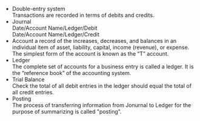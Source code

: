- Double-entry system  
  Transactions are recorded in terms of debits and credits.
- Journal  
  Date/Account Name/Ledger/Debit  
  Date/Account Name/Ledger/Credit  
- Account
  a record of the increases, decreases, and balances in an individual item of asset, liability, capital, income (revenue), or expense. The simplest form of the account is known as the “T” account.  
- Ledger  
  The complete set of accounts for a business entry is called a ledger. It is the “reference book” of the accounting system.  
- Trial Balance  
  Check the total of all debit entries in the ledger should equal the total of all credit entries.  
- Posting  
  The process of transferring information from Jonurnal to Ledger for the purpose of summarizing is called "posting".  

